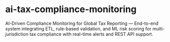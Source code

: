 # ai-tax-compliance-monitoring
AI-Driven Compliance Monitoring for Global Tax Reporting — End-to-end system integrating ETL, rule-based validation, and ML risk scoring for multi-jurisdiction tax compliance with real-time alerts and REST API support.

